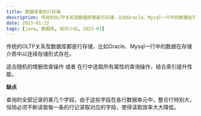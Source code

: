 ```yaml
---
title: 数据库里的行存储
description: 传统的OLTP关系型数据库都是行存储，比如Oracle、Mysql一行中的数据在存储介质中以连续存储形式存在。
date: 2023-01-22
tags: [java, 数据库, 知识小记, 2023-01]
---
```


传统的OLTP关系型数据库都是行存储，比如Oracle、Mysql一行中的数据在存储介质中以连续存储形式存在。

适合随机的增删改查操作 或者 在行中选取所有属性的查询操作，结合索引提升性能。

**缺点**

查询的全部记录的某几个字段，由于这些字段在各行数据单元中，整合行特别大，恒旭必须不断读取每一条的行记录取对应的字段，使得读取效率大大降低。
